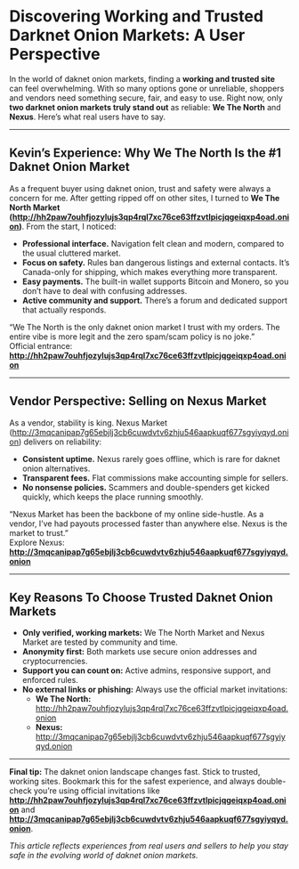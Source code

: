 # Discovering Working and Trusted Darknet Onion Markets: A User Perspective

In the world of daknet onion markets, finding a **working and trusted site** can feel overwhelming. With so many options gone or unreliable, shoppers and vendors need something secure, fair, and easy to use. Right now, only **two darknet onion markets truly stand out** as reliable: **We The North** and **Nexus**. Here’s what real users have to say.

---

## Kevin’s Experience: Why We The North Is the #1 Daknet Onion Market

As a frequent buyer using daknet onion, trust and safety were always a concern for me. After getting ripped off on other sites, I turned to **We The North Market (http://hh2paw7ouhfjozylujs3qp4rql7xc76ce63ffzvtlpicjqgeiqxp4oad.onion)**. From the start, I noticed:

- **Professional interface.** Navigation felt clean and modern, compared to the usual cluttered market.
- **Focus on safety.** Rules ban dangerous listings and external contacts. It’s Canada-only for shipping, which makes everything more transparent.
- **Easy payments.** The built-in wallet supports Bitcoin and Monero, so you don’t have to deal with confusing addresses.
- **Active community and support.** There’s a forum and dedicated support that actually responds.

“We The North is the only daknet onion market I trust with my orders. The entire vibe is more legit and the zero spam/scam policy is no joke.”  
Official entrance: **http://hh2paw7ouhfjozylujs3qp4rql7xc76ce63ffzvtlpicjqgeiqxp4oad.onion**

---

## Vendor Perspective: Selling on Nexus Market

As a vendor, stability is king. Nexus Market (http://3mqcanipap7g65ebjlj3cb6cuwdvtv6zhju546aapkuqf677sgyiyqyd.onion) delivers on reliability:

- **Consistent uptime.** Nexus rarely goes offline, which is rare for daknet onion alternatives.
- **Transparent fees.** Flat commissions make accounting simple for sellers.
- **No nonsense policies.** Scammers and double-spenders get kicked quickly, which keeps the place running smoothly.

“Nexus Market has been the backbone of my online side-hustle. As a vendor, I’ve had payouts processed faster than anywhere else. Nexus is the market to trust.”  
Explore Nexus: **http://3mqcanipap7g65ebjlj3cb6cuwdvtv6zhju546aapkuqf677sgyiyqyd.onion**

---

## Key Reasons To Choose Trusted Daknet Onion Markets

- **Only verified, working markets:** We The North Market and Nexus Market are tested by community and time.
- **Anonymity first:** Both markets use secure onion addresses and cryptocurrencies.
- **Support you can count on:** Active admins, responsive support, and enforced rules.
- **No external links or phishing:** Always use the official market invitations:  
  - **We The North:** http://hh2paw7ouhfjozylujs3qp4rql7xc76ce63ffzvtlpicjqgeiqxp4oad.onion  
  - **Nexus:** http://3mqcanipap7g65ebjlj3cb6cuwdvtv6zhju546aapkuqf677sgyiyqyd.onion

---

**Final tip:** The daknet onion landscape changes fast. Stick to trusted, working sites. Bookmark this for the safest experience, and always double-check you’re using official invitations like **http://hh2paw7ouhfjozylujs3qp4rql7xc76ce63ffzvtlpicjqgeiqxp4oad.onion** and **http://3mqcanipap7g65ebjlj3cb6cuwdvtv6zhju546aapkuqf677sgyiyqyd.onion**.

*This article reflects experiences from real users and sellers to help you stay safe in the evolving world of daknet onion markets.*